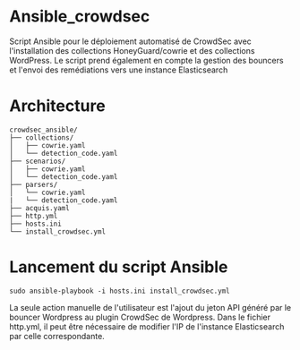 # Ansible_crowdsec
Script Ansible pour le déploiement automatisé de CrowdSec avec l'installation des collections HoneyGuard/cowrie et des collections WordPress. Le script prend également en compte la gestion des bouncers et l'envoi des remédiations vers une instance Elasticsearch

# Architecture 

```plaintext
crowdsec_ansible/
├── collections/
│   ├── cowrie.yaml
│   └── detection_code.yaml
├── scenarios/
│   ├── cowrie.yaml
│   └── detection_code.yaml
├── parsers/
│   └── cowrie.yaml
|   └── detection_code.yaml
├── acquis.yaml
├── http.yml
├── hosts.ini
└── install_crowdsec.yml
```

# Lancement du script Ansible
```
sudo ansible-playbook -i hosts.ini install_crowdsec.yml
```
La seule action manuelle de l'utilisateur est l'ajout du jeton API généré par le bouncer Wordpress au plugin CrowdSec de Wordpress. 
Dans le fichier http.yml, il peut être nécessaire de modifier l'IP de l'instance Elasticsearch par celle correspondante.
